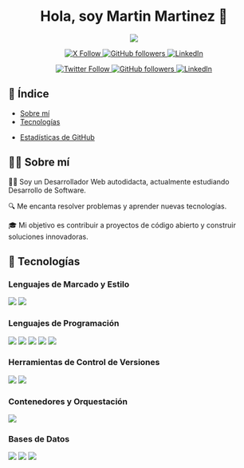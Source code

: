 <h1 align="center">Hola, soy Martin Martinez 👋</h1>

<p align="center">
  <img src="https://readme-typing-svg.herokuapp.com?font=Time+New+Roman&color=cyan&size=25&center=true&vCenter=true&width=600&height=100&lines=Desarrollador+Web+Autodidacta,;Estudiante+de+Desarrollo+de+Software,;Aficionado+de+la+Musica,;Aprendiz+activo/investigador,;Amante+de+aprender+cosas+nuevas...❤️">
</p>

<p align="center">
   <a href="https://x.com/Joel9211" target="_blank">
    <img alt="X Follow" src="https://img.shields.io/badge/Follow%20on%20X-1DA1F2?style=social&logo=data:image/svg+xml;base64,PHN2ZyB3aWR0aD0iMTAwIiBoZWlnaHQ9IjEwMCIgdmlld0JveD0iMCAwIDEwMCAxMDAiIHhtbG5zPSJodHRwOi8vd3d3LnczLm9yZy8yMDAwL3N2ZyI+PHBhdGggZD0iTTUwIDkwQzIyLjQ5IDkwIDAgNzAuNTEgMCA1MFMxOS41MSAxMCA0OSAxMCA1MCAyMS45IDY2LjA1IDE4LjM3IDgzLjM3IDM0LjU2IDgzIDQ5LjQyIDgzIDY1Ljg5IDc1LjU5IDc3LjcyIDYyLjczIDg2LjUgNTIuNjcgOTAgNDMuNzcgOTAgNTBjMCAxNy41MS0xNC40OSAzMC0zMyAzMHoiIGZpbGw9IiMxRDFGNiIvPjwvc3ZnPg==">
  </a>
  <a href="https://github.com/Martin271322" target="_blank">
    <img alt="GitHub followers" src="https://img.shields.io/github/followers/Martin271322?color=181717&logo=github&style=flat-round">
  </a>
  <a href="https://www.linkedin.com/in/your-profile-link/" target="_blank">
    <img alt="LinkedIn" src="https://img.shields.io/badge/LinkedIn-0077B5?style=flat-round&logo=linkedin&logoColor=white">
  </a>
</p>


<p align="center">
  <a href="https://twitter.com/Joel9211" target="_blank">
    <img alt="Twitter Follow" src="https://img.shields.io/twitter/follow/yourhandle?color=1DA1F2&logo=twitter&style=flat-round">
  </a>
  <a href="https://github.com/Martin271322" target="_blank">
    <img alt="GitHub followers" src="https://img.shields.io/github/followers/Martin271322?color=181717&logo=github&style=flat-round">
  </a>
  <a href="https://www.linkedin.com/in/your-profile-link/" target="_blank">
    <img alt="LinkedIn" src="https://img.shields.io/badge/LinkedIn-0077B5?style=flat-round&logo=linkedin&logoColor=white">
  </a>
</p>



## 📑 Índice

- [Sobre mí](#-sobre-mí)
- [Tecnologías](#-tecnologías)
<!--
- [Proyectos Destacados](#-proyectos-destacados)
- [Cómo Contactarme](#-cómo-contactarme)
-->
- [Estadísticas de GitHub](#-estadísticas-de-github)

## 🙋‍♂️ Sobre mí

👨‍💻 Soy un Desarrollador Web autodidacta, actualmente estudiando Desarrollo de Software.

🔍 Me encanta resolver problemas y aprender nuevas tecnologías.

🎓 Mi objetivo es contribuir a proyectos de código abierto y construir soluciones innovadoras.
<!--
## 🔧 Tecnologías
<!-- Badges -->
<!--
<p align="center">
  <img src="https://img.shields.io/badge/-HTML5-E34F26?style=flat&logo=html5&logoColor=white">
  <img src="https://img.shields.io/badge/-CSS3-1572B6?style=flat&logo=css3&logoColor=white">
  <img src="https://img.shields.io/badge/-Python-3776AB?style=flat&logo=python&logoColor=white">
  <img src="https://img.shields.io/badge/-PHP-777BB4?style=flat&logo=php&logoColor=white">
  <img src="https://img.shields.io/badge/-Git-F05032?style=flat&logo=git&logoColor=white">
  <img src="https://img.shields.io/badge/-GitHub-181717?style=flat&logo=github&logoColor=white">
  <img src="https://img.shields.io/badge/-Docker-2496ED?style=flat&logo=docker&logoColor=white">
  <img src="https://img.shields.io/badge/-MySQL-4479A1?style=flat&logo=mysql&logoColor=white">
  <!-- otros badges -->
</p>




## 🔧 Tecnologías

### Lenguajes de Marcado y Estilo
<p>
  <img src="https://img.shields.io/badge/-HTML5-E34F26?style=flat&logo=html5&logoColor=white">
  <img src="https://img.shields.io/badge/-CSS3-1572B6?style=flat&logo=css3&logoColor=white">
</p>

### Lenguajes de Programación
<p>
  <img src="https://img.shields.io/badge/-PHP-777BB4?style=flat&logo=php&logoColor=white">
  <img src="https://img.shields.io/badge/-Java-007396?style=flat&logo=java&logoColor=white">
  <img src="https://img.shields.io/badge/-Visual%20Basic-5D2B97?style=flat&logo=microsoft&logoColor=white">
  <img src="https://img.shields.io/badge/-Python-3776AB?style=flat&logo=python&logoColor=white">
  <img src="https://img.shields.io/badge/-MQL5-FF7F00?style=flat&logo=metatrader&logoColor=white">
</p>


### Herramientas de Control de Versiones
<p>
  <img src="https://img.shields.io/badge/-Git-F05032?style=flat&logo=git&logoColor=white">
  <img src="https://img.shields.io/badge/-GitHub-181717?style=flat&logo=github&logoColor=white">
</p>

### Contenedores y Orquestación
<p>
  <img src="https://img.shields.io/badge/-Docker-2496ED?style=flat&logo=docker&logoColor=white">
</p>

### Bases de Datos
<p>
  <img src="https://img.shields.io/badge/-MySQL-4479A1?style=flat&logo=mysql&logoColor=white">
  <img src="https://img.shields.io/badge/-SQL%20Server-CC2927?style=flat&logo=microsoft-sql-server&logoColor=white">
  <img src="https://img.shields.io/badge/-PostgreSQL-336791?style=flat&logo=postgresql&logoColor=white">
</p>


<!-- Añade más categorías y badges según sea necesario -->

<!--
```plaintext
- Lenguajes de Programación: JavaScript, Python, Java, C++
- Frameworks: React.js, Node.js, Express.js
- Bases de Datos: MongoDB, PostgreSQL, MySQL
- Herramientas: Git, GitHub, Docker, CI/CD
-->
